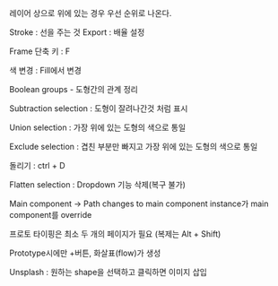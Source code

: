 레이어 상으로 위에 있는 경우 우선 순위로 나온다.

Stroke : 선을 주는 것
Export : 배율 설정

Frame 단축 키 : F

색 변경 : Fill에서 변경

Boolean groups - 도형간의 관계 정리

Subtraction selection : 도형이 잘려나간것 처럼 표시

Union selection : 가장 위에 있는 도형의 색으로 통일

Exclude selection : 겹친 부분만 빠지고 가장 위에 있는 도형의 색으로 통일

돌리기 : ctrl + D

Flatten selection : Dropdown 기능 삭제(복구 불가)

Main component -> Path changes to main component 
instance가 main component를 override

프로토 타이핑은 최소 두 개의 페이지가 필요 (복제는 Alt + Shift)

Prototype시에만 +버튼, 화살표(flow)가 생성

Unsplash : 원하는 shape을 선택하고 클릭하면 이미지 삽입


